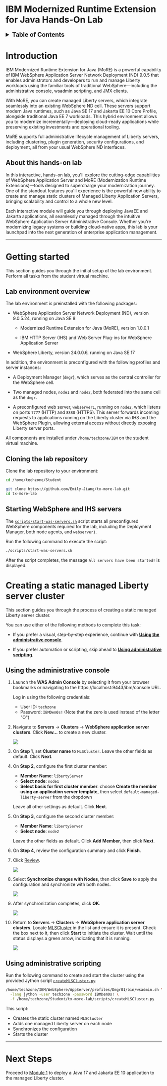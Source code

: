 # IBM Modernized Runtime Extension for Java Hands-On Lab

<style>
    #tableOfContents {
        font-size: 1.4em;
        font-weight: bold;
    }
</style>
<p>
<details>
<summary id="tableOfContents">Table of Contents</summary>

1. [Introduction](#introduction)  
   1.1 [About this hands-on lab](#about-this-hands-on-lab)

2. [Getting started](#getting-started)  
   2.1 [Lab environment overview](#lab-environment-overview)  
   2.2 [Cloning the lab repository](#cloning-the-lab-repository)  
   2.3 [Starting WebSphere and IHS servers](#starting-websphere-and-ihs-servers) 

3. [Creating a static managed Liberty server cluster](#creating-a-static-managed-liberty-server-cluster)  
   3.1 [Using the administrative console](#using-the-administrative-console)  
   3.2 [Using administrative scripting](#using-administrative-scripting)  

</details>
</p>


# Introduction

IBM Modernized Runtime Extension for Java (MoRE) is a powerful capability of IBM WebSphere Application Server Network Deployment (ND) 9.0.5 that enables administrators and developers to run and manage Liberty workloads using the familiar tools of traditional WebSphere—including the administrative console, wsadmin scripting, and JMX clients.

With MoRE, you can create managed Liberty servers, which integrate seamlessly into an existing WebSphere ND cell. These servers support modern Java runtimes, such as Java SE 17 and Jakarta EE 10 Core Profile, alongside traditional Java EE 7 workloads. This hybrid environment allows you to modernize incrementally—deploying cloud-ready applications while preserving existing investments and operational tooling.

MoRE supports full administrative lifecycle management of Liberty servers, including clustering, plugin generation, security configurations, and deployment, all from your usual WebSphere ND interfaces.

## About this hands-on lab

In this interactive, hands-on lab, you'll explore the cutting-edge capabilities of WebSphere Application Server and MoRE (Modernization Runtime Extensions)—tools designed to supercharge your modernization journey. One of the standout features you'll experience is the powerful new ability to create and manage static clusters of Managed Liberty Application Servers, bringing scalability and control to a whole new level.

Each interactive module will guide you through deploying JavaEE and Jakarta applications, all seamlessly managed through the intuitive WebSphere Application Server Administrative Console. Whether you're modernizing legacy systems or building cloud-native apps, this lab is your launchpad into the next generation of enterprise application management.

---

# Getting started

This section guides you through the initial setup of the lab environment. Perform all tasks from the student virtual machine.

## Lab environment overview

The lab environment is preinstalled with the following packages:

* WebSphere Application Server Network Deployment (ND), version 9.0.5.24, running on Java SE 8

    * Modernized Runtime Extension for Java (MoRE), version 1.0.0.1

    * IBM HTTP Server (IHS) and Web Server Plug-ins for WebSphere Application Server

* WebSphere Liberty, version 24.0.0.6, running on Java SE 17

In addition, the environment is preconfigured with the following profiles and server instances:

* A Deployment Manager (`dmgr`), which serves as the central controller for the WebSphere cell.

* Two managed nodes, `node1` and `node2`, both federated into the same cell as the `dmgr`.

* A preconfigured web server, `webserver1`, running on `node2`, which listens on ports `7777` (HTTP) and `8888` (HTTPS). This server forwards incoming requests to applications running on the Liberty cluster via IHS and the WebSphere Plugin, allowing external access without directly exposing Liberty server ports.

All components are installed under `/home/techzone/IBM` on the student virtual machine.

## Cloning the lab repository

Clone the lab repository to your environment:

```sh
cd /home/techzone/Student

git clone https://github.com/Emily-Jiang/tx-more-lab.git
cd tx-more-lab
```

## Starting WebSphere and IHS servers

The [`scripts/start-was-servers.sh`](scripts/start-was-servers.sh) script starts all preconfigured WebSphere components required for the lab, including the Deployment Manager, both node agents, and `webserver1`.

Run the following command to execute the script:

```sh
./scripts/start-was-servers.sh
```
After the script completes, the message `All servers have been started!` is displayed.

# Creating a static managed Liberty server cluster

This section guides you through the process of creating a static managed Liberty server cluster.

You can use either of the following methods to complete this task:

* If you prefer a visual, step-by-step experience, continue with [**Using the administrative console**](#using-the-administrative-console).

* If you prefer automation or scripting, skip ahead to [**Using administrative scripting**](#using-administrative-scripting).

## Using the administrative console

1. Launch the **WAS Admin Console** by selecting it from your browser bookmarks or navigating to the https://localhost:9443/ibm/console URL.

   Log in using the following credentials:
   * User ID: `techzone`
   * Password: `IBMDem0s!` (Note that the zero is used instead of the letter "O")

2. Navigate to **Servers** &rarr; **Clusters** &rarr; **WebSphere application server clusters**. Click **New...** to create a new cluster.

   ![](assets/mlscluster-creation.png)

3. On **Step 1**, set **Cluster name** to `MLSCluster`. Leave the other fields as default. Click **Next**.

4. On **Step 2**, configure the first cluster member:

   * **Member Name**: `libertyServer`
   * **Select node**: `node1`
   * **Select basis for first cluster member**: choose **Create the member using an application server template**, then select `default-managed-liberty-server` from the dropdown

   Leave all other settings as default. Click **Next**.

5. On **Step 3**, configure the second cluster member:

   * **Member Name**: `libertyServer`
   * **Select node**: `node2`

   Leave the other fields as default. Click **Add Member**, then click **Next**.

6. On **Step 4**, review the configuration summary and click **Finish**.

7. Click <ins>Review</ins>.

   ![](assets/mlscluster-creation-review.png)

8. Select **Synchronize changes with Nodes**, then click **Save** to apply the configuration and synchronize with both nodes.

   ![](assets/mlscluster-creation-sync.png)

9. After synchronization completes, click **OK**.

   ![](assets/mlscluster-creation-sync-complete.png)

10. Return to **Servers** → **Clusters** → **WebSphere application server clusters**. Locate <ins>MLSCluster</ins> in the list and ensure it is present. Check the box next to it, then click **Start** to initiate the cluster. Wait until the status displays a green arrow, indicating that it is running.

    ![](assets/mlscluster-start.png)

## Using administrative scripting

Run the following command to create and start the cluster using the provided Jython script [`createMLSCluster.py`](scripts/createMLSCluster.py):

```sh
/home/techzone/IBM/WebSphere/AppServer/profiles/Dmgr01/bin/wsadmin.sh \
  -lang jython -user techzone -password IBMDem0s! \
  -f /home/techzone/Student/tx-more-lab/scripts/createMLSCluster.py
```

This script:

* Creates the static cluster named `MLSCluster`
* Adds one managed Liberty server on each node
* Synchronizes the configuration
* Starts the cluster

---

# Next Steps

Proceed to [Module 1](module1/README.md) to deploy a Java 17 and Jakarta EE 10 application to the managed Liberty cluster.
